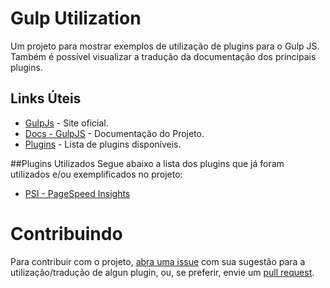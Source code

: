 # Gulp Utilization

Um projeto para mostrar exemplos de utilização de plugins para o Gulp JS. Também é possível visualizar a tradução da documentação dos principais plugins.



## Links Úteis

* [GulpJs](http://gulpjs.com/) - Site oficial.
* [Docs - GulpJS](https://github.com/gulpjs/gulp/blob/master/docs/getting-started.md) - Documentação do Projeto.
* [Plugins](http://gulpjs.com/plugins/) - Lista de plugins disponíveis.


##Plugins Utilizados
Segue abaixo a lista dos plugins que já foram utilizados e/ou exemplificados no projeto:

* [PSI - PageSpeed Insights](https://github.com/YanMagale/gulp-utilization/tree/master/psi)



# Contribuindo

Para contribuir com o projeto, [abra uma issue](https://github.com/YanMagale/gulp-utilization/issues) com sua sugestão para a utilização/tradução de algun plugin, ou, se preferir, envie um [pull request](https://github.com/YanMagale/gulp-utilization/pulls).
